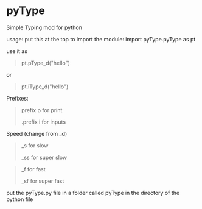 # pyType
Simple Typing mod for python

usage:
put this at the top to import the module:
import pyType.pyType as pt

use it as 
> pt.pType_d("hello")

or

> pt.iType_d("hello")

Prefixes:

>prefix p for print
>
>.prefix i for inputs


Speed (change from _d)

>_s for slow
>
>_ss for super slow

>_f for fast
>
>_sf for super fast


put the pyType.py file in a folder called pyType in the directory of the python file
